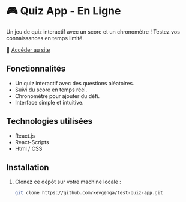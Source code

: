# 🎮 Quiz App - En Ligne
Un jeu de quiz interactif avec un score et un chronomètre ! Testez vos connaissances en temps limité.

🔗 [Accéder au site](https://kevgenga.github.io/test-quiz-app/)

## Fonctionnalités
- Un quiz interactif avec des questions aléatoires.
- Suivi du score en temps réel.
- Chronomètre pour ajouter du défi.
- Interface simple et intuitive.

## Technologies utilisées
- React.js
- React-Scripts
- Html / CSS

## Installation

1. Clonez ce dépôt sur votre machine locale :

   ```bash
   git clone https://github.com/kevgenga/test-quiz-app.git
